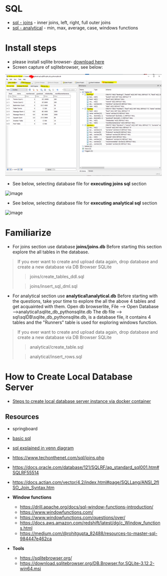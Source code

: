 # SQL

- [sql - joins](joins/README.md) - inner joins,  left, right, full outer joins 
- [sql - analytical](analytical/README.sql) - min, max, average, case, windows functions


# Install steps
- please install sqllite browser- [download here](https://sqlitebrowser.org/dl/)
- Screen capture of sqlitebrowser, see below: 

![img_1.png](img_1.png)

- See below, selecting database file for **executing joins sql** section

![image](https://user-images.githubusercontent.com/52529498/157238628-975be009-f725-47d9-a2d7-949c94abc869.png)

- See below, selecting database file for **executing analytical sql** section

![image](https://user-images.githubusercontent.com/52529498/157238501-6b23ee29-e5bd-40ad-97a5-33210c8dbedf.png)



# Familiarize

- For joins section use database **joins/joins.db**
Before starting this section explore the all tables in the database.
>If you ever want to create and upload data again, drop database and create a new database via DB Browser SQLite
>> joins/create_tables_ddl.sql 
> 
>> joins/insert_sql_dml.sql

 
- For analytical section use **analytical\analytical.db**
Before starting with the questions, take your time to explore the all the above 4 tables and get acquainted with them.
Open db browserlite, File --> Open Database -->analytical\sqlite_db_pythonsqlite.db
The db file --> sql\sqlDB\sqlite_db_pythonsqlite.db, is a database file, it contains 4 tables 
and the "Runners" table is used for exploring windows function.

>If you ever want to create and upload data again, drop database and create a new database via DB Browser SQLite
>> analytical/create_table.sql
> 
>> analytical/insert_rows.sql


# How to Create Local Database Server 
- [Steps to create local database server instance via docker container](./setup-postgresql.md)

Resources
--------------------
- springboard
- [basic sql](https://blog.codinghorror.com/a-visual-explanation-of-sql-joins/)
- [sql explained in venn diagram](https://stackoverflow.com/questions/13997365/sql-joins-as-venn-diagram)    
- https://www.techonthenet.com/sql/joins.php
- https://docs.oracle.com/database/121/SQLRF/ap_standard_sql001.htm#SQLRF55514
- https://docs.actian.com/vector/4.2/index.html#page/SQLLang/ANSI_2fISO_Join_Syntax.htm

- **Window functions**
    - https://drill.apache.org/docs/sql-window-functions-introduction/
    - https://www.windowfunctions.com/
    - https://www.windowfunctions.com/questions/over/
    - https://docs.aws.amazon.com/redshift/latest/dg/c_Window_functions.html
    - https://medium.com/@rohitgupta_82488/resources-to-master-sql-984447e462ca 

- **Tools**
    - https://sqlitebrowser.org/
    - https://download.sqlitebrowser.org/DB.Browser.for.SQLite-3.12.2-win64.msi

